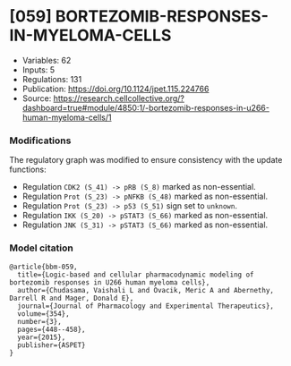 # \[059\] BORTEZOMIB-RESPONSES-IN-MYELOMA-CELLS

 - Variables: 62
 - Inputs: 5
 - Regulations: 131
 - Publication: https://doi.org/10.1124/jpet.115.224766
 - Source: https://research.cellcollective.org/?dashboard=true#module/4850:1/-bortezomib-responses-in-u266-human-myeloma-cells/1


### Modifications

The regulatory graph was modified to ensure consistency with the update functions:

 - Regulation `CDK2 (S_41) -> pRB (S_8)` marked as non-essential.
 - Regulation `Prot (S_23) -> pNFKB (S_48)` marked as non-essential.
 - Regulation `Prot (S_23) -> p53 (S_51)` sign set to `unknown`.
 - Regulation `IKK (S_20) -> pSTAT3 (S_66)` marked as non-essential.
 - Regulation `JNK (S_31) -> pSTAT3 (S_66)` marked as non-essential.

### Model citation

```
@article{bbm-059,
  title={Logic-based and cellular pharmacodynamic modeling of bortezomib responses in U266 human myeloma cells},
  author={Chudasama, Vaishali L and Ovacik, Meric A and Abernethy, Darrell R and Mager, Donald E},
  journal={Journal of Pharmacology and Experimental Therapeutics},
  volume={354},
  number={3},
  pages={448--458},
  year={2015},
  publisher={ASPET}
}
```

